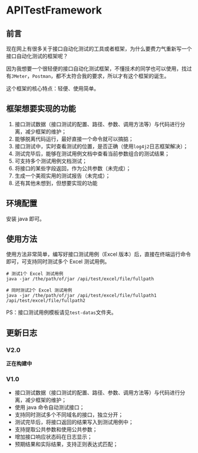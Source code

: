# APITestFramework

## 前言
现在网上有很多关于接口自动化测试的工具或者框架，为什么要费力气重新写一个接口自动化测试的框架呢？

因为我想要一个很轻便的接口自动化测试框架，不懂技术的同学也可以使用，找过有`JMeter`，`Postman`，都不太符合我的要求，所以才有这个框架的诞生。

这个框架的核心特点：轻便、使用简单。

## 框架想要实现的功能
1. 接口测试数据（接口测试的配置、路径、参数、调用方法等）与代码进行分离，减少框架的维护；
2. 能够脱离代码运行，最好直接一个命令就可以搞掂；
3. 接口测试中，实时查看测试的位置，是否正确（使用`log4j2`日志框架解决）；
4. 测试完毕后，能够在测试用例文档中查看当前参数组合的测试结果；
5. 可支持多个测试用例文档测试；
6. 将接口的某些字段返回，作为公共参数（未完成）；
7. 生成一个美观实用的测试报告（未完成）；
8. 还有其他未想到，但想要实现的功能

## 环境配置
安装 java 即可。

## 使用方法
使用方法非常简单，编写好接口测试用例（Excel 版本）后，直接在终端运行命令即可，可支持同时测试多个 Excel 测试用例。

```
# 测试1个 Excel 测试用例
java -jar /the/path/of/jar /api/test/excel/file/fullpath

# 同时测试2个 Excel 测试用例
java -jar /the/path/of/jar /api/test/excel/file/fullpath1 /api/test/excel/file/fullpath2
```

PS：接口测试用例模板请见`test-datas`文件夹。

## 更新日志

### V2.0
**正在构建中**

### V1.0
- 接口测试数据（接口测试的配置、路径、参数、调用方法等）与代码进行分离，减少框架的维护；
- 使用 java 命令自动测试接口；
- 支持同时测试多个不同域名的接口，独立分开；
- 测试完毕后，将接口返回的结果写入到测试用例中；
- 支持提取公共参数和使用公共参数；
- 增加接口响应状态码在日志显示；
- 预期结果和实际结果，支持正则表达式匹配；


